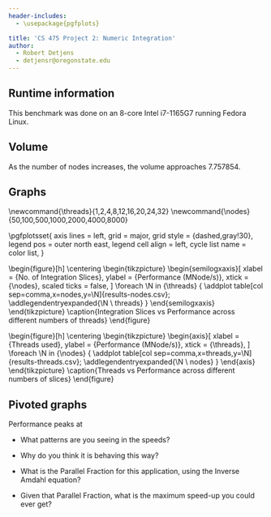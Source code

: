 ```yaml
---
header-includes:
  - \usepackage{pgfplots}

title: 'CS 475 Project 2: Numeric Integration'
author:
  - Robert Detjens
  - detjensr@oregonstate.edu
---
```


## Runtime information

This benchmark was done on an 8-core Intel i7-1165G7 running Fedora Linux.

## Volume

As the number of nodes increases, the volume approaches 7.757854.

## Graphs


\newcommand{\threads}{1,2,4,8,12,16,20,24,32}
\newcommand{\nodes}{50,100,500,1000,2000,4000,8000}
<!-- \newcommand{\nodes}{1000,2000,4000,8000,16000} -->

\pgfplotsset{
  axis lines = left,
  grid = major,
  grid style = {dashed,gray!30},
  legend pos = outer north east,
  legend cell align = left,
  cycle list name = color list,
}

\begin{figure}[h]
  \centering
  \begin{tikzpicture}
    \begin{semilogxaxis}[
      xlabel = {No. of Integration Slices},
      ylabel = {Performance (MNode/s)},
      xtick  = {\nodes},
      scaled ticks = false,
    ]
      \foreach \N in {\threads} {
        \addplot table[col sep=comma,x=nodes,y=\N]{results-nodes.csv};
        \addlegendentryexpanded{\N \ threads}
      }
    \end{semilogxaxis}
  \end{tikzpicture}
  \caption{Integration Slices vs Performance across different numbers of threads}
\end{figure}

\begin{figure}[h]
  \centering
  \begin{tikzpicture}
    \begin{axis}[
      xlabel = {Threads used},
      ylabel = {Performance (MNode/s)},
      xtick  = {\threads},
    ]
      \foreach \N in {\nodes} {
        \addplot table[col sep=comma,x=threads,y=\N]{results-threads.csv};
        \addlegendentryexpanded{\N \ nodes}
      }
    \end{axis}
  \end{tikzpicture}
  \caption{Threads vs Performance across different numbers of slices}
\end{figure}

## Pivoted graphs



<!-- ![Slices vs. performance across different thread counts](slices-vs-perf.png){ width=60% } -->

<!-- ![Threads vs. performance across different numbers of slices](threads-vs-perf.png){ width=60% } -->

Performance peaks at

- What patterns are you seeing in the speeds?

- Why do you think it is behaving this way?

- What is the Parallel Fraction for this application, using the Inverse Amdahl equation?

- Given that Parallel Fraction, what is the maximum speed-up you could ever get?
